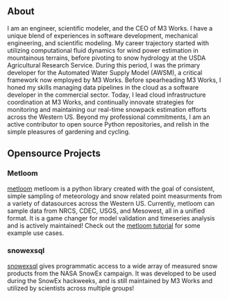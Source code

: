 
## About
I am an engineer, scientific modeler, and the CEO of M3 Works.
I have a unique blend of experiences
in software development, mechanical engineering, and scientific
modeling. My career trajectory started with utilizing computational
fluid dynamics for wind power estimation in mountainous terrains,
before pivoting to snow hydrology at the USDA Agricultural Research Service.
During this period, I was the primary developer for the Automated Water Supply Model
(AWSM), a critical framework now employed by M3 Works. Before spearheading M3 Works,
I honed my skills managing data pipelines in the cloud as a software developer
in the commercial sector. Today, I lead cloud infrastructure coordination at M3 Works,
and continually innovate strategies for monitoring and maintaining our real-time
snowpack estimation efforts across the Western US. Beyond my professional commitments,
I am an active contributor to open source Python repositories,
and relish in the simple pleasures of gardening and cycling.

## Opensource Projects

### Metloom
[metloom](https://github.com/M3Works/metloom) metloom is a python 
library created with the goal of consistent, simple sampling of 
meteorology and snow related point measurments from a variety of 
datasources across the Western US. Currently, metloom can sample data from
NRCS, CDEC, USGS, and Mesowest, all in a unified format. It is a game changer
for model validation and timeseries analysis and is actively maintained!
Check out the [metloom tutorial](https://github.com/M3Works/metloom-tutorial)
for some example use cases.

### snowexsql
[snowexsql](https://github.com/SnowEx/snowexsql) gives programmatic access
to a wide array of measured snow products from the NASA SnowEx campaign.
It was developed to be used during the SnowEx hackweeks, and is still maintained
by M3 Works and utilized by scientists across multiple groups!
